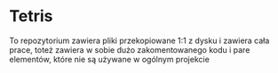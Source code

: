 # Tetris

To repozytorium zawiera pliki przekopiowane 1:1 z dysku i zawiera cała prace, toteż zawiera w sobie dużo zakomentowanego kodu i pare elementów, które nie są używane w ogólnym projekcie
